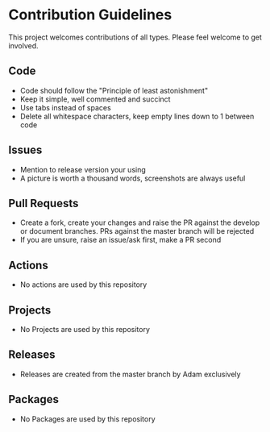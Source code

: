 # Contribution Guidelines
This project welcomes contributions of all types. Please feel welcome to get involved.

## Code
- Code should follow the "Principle of least astonishment"
- Keep it simple, well commented and succinct
- Use tabs instead of spaces
- Delete all whitespace characters, keep empty lines down to 1 between code

## Issues
- Mention to release version your using
- A picture is worth a thousand words, screenshots are always useful

## Pull Requests
- Create a fork, create your changes and raise the PR against the develop or document branches. PRs against the master branch will be rejected
- If you are unsure, raise an issue/ask first, make a PR second

## Actions
- No actions are used by this repository

## Projects
- No Projects are used by this repository

## Releases
- Releases are created from the master branch by Adam exclusively

## Packages
- No Packages are used by this repository